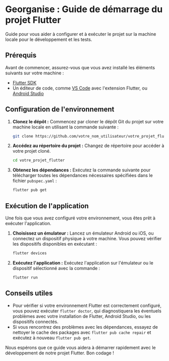 # Georganise : Guide de démarrage du projet Flutter

Guide pour vous aider à configurer et à exécuter le projet sur la machine locale pour le développement et les tests.

## Prérequis

Avant de commencer, assurez-vous que vous avez installé les éléments suivants sur votre machine :

- [Flutter SDK](https://flutter.dev/docs/get-started/install)
- Un éditeur de code, comme [VS Code](https://code.visualstudio.com/) avec l'extension Flutter, ou [Android Studio](https://developer.android.com/studio)

## Configuration de l'environnement

1. **Clonez le dépôt :** Commencez par cloner le dépôt Git du projet sur votre machine locale en utilisant la commande suivante :

    ```bash
    git clone https://github.com/votre_nom_utilisateur/votre_projet_flutter.git
    ```

2. **Accédez au répertoire du projet :** Changez de répertoire pour accéder à votre projet cloné.

    ```bash
    cd votre_projet_flutter
    ```

3. **Obtenez les dépendances :** Exécutez la commande suivante pour télécharger toutes les dépendances nécessaires spécifiées dans le fichier `pubspec.yaml` :

    ```bash
    flutter pub get
    ```

## Exécution de l'application

Une fois que vous avez configuré votre environnement, vous êtes prêt à exécuter l'application.

1. **Choisissez un émulateur :** Lancez un émulateur Android ou iOS, ou connectez un dispositif physique à votre machine. Vous pouvez vérifier les dispositifs disponibles en exécutant :

    ```bash
    flutter devices
    ```

2. **Exécutez l'application :** Exécutez l'application sur l'émulateur ou le dispositif sélectionné avec la commande :

    ```bash
    flutter run
    ```

## Conseils utiles

- Pour vérifier si votre environnement Flutter est correctement configuré, vous pouvez exécuter `flutter doctor`, qui diagnostiquera les éventuels problèmes avec votre installation de Flutter, Android Studio, ou les dispositifs connectés.
- Si vous rencontrez des problèmes avec les dépendances, essayez de nettoyer le cache des packages avec `flutter pub cache repair` et exécutez à nouveau `flutter pub get`.

Nous espérons que ce guide vous aidera à démarrer rapidement avec le développement de notre projet Flutter. Bon codage !
